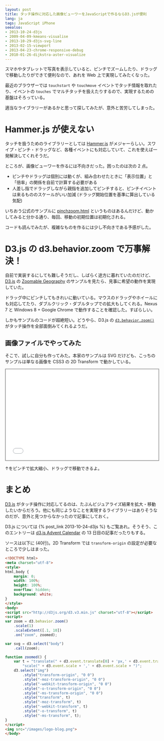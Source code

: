 ```yaml
---
layout: post
title: タッチ操作に対応した画像ビューワーをJavaScriptで作るならD3.jsが便利
lang: ja
tags: JavaScript iPhone
seealso:
- 2013-10-24-d3js
- 2009-04-09-kmeans-visualise
- 2013-10-29-d3js-svg-line
- 2013-02-15-viewport
- 2013-04-23-chrome-responsive-debug
- 2010-01-26-dijkstra-aster-visualize
---
```

スマホやタブレットで写真を表示していると、ピンチでズームしたり、ドラッグで移動したりができて便利なので、あれを Web 上で実現してみたくなった。

最近のブラウザーでは `touchstart` や `touchmove` イベントでタッチ情報を取れたり、イベントの `touches` でマルチタッチを扱えたりするので、実現するための基盤はそろっている。

適当なライブラリーがあるかと思って探してみたが、意外と苦労してしまった。


Hammer.js が使えない
====================

タッチを扱うためのライブラリーとしては [Hammer.js](http://eightmedia.github.io/hammer.js/) がメジャーらしい。スワイプ・ピンチ・ドラッグなど、各種イベントにも対応していて、これを使えば一発解決してくれそうだ。

ところが、画像ビューワーを作るには不向きだった。困ったのは次の 2 点。

  * ピンチやドラッグは個別には動くが、組み合わせたときに「表示位置」と「倍率」の関係を自前で計算する必要がある
  * 人差し指でドラッグしながら親指を追加してピンチすると、ピンチイベントは来るもののスケールがいい加減 (ドラッグ開始位置を基準に算出している気配)

いちおう公式のサンプルに [pinchzoom.html](http://eightmedia.github.io/hammer.js/examples/pinchzoom.html) というものはあるんだけど、動かしてみると分かる通り、毎回、移動の初期位置は初期化される。

コードも読んでみたが、複雑なものを作るには少し不向きである予感がした。


D3.js の d3.behavior.zoom で万事解決！
======================================

自前で実装するにしても難しそうだし、しばらく途方に暮れていたのだけど、[D3.js] の [Zoomable Geography](http://bl.ocks.org/mbostock/2374239) のサンプルを見たら、見事に希望の動作を実現していた。

ドラッグ中にピンチしてもきれいに動いている。マウスのドラッグやホイールにも対応してたり、ダブルクリック・ダブルタップでの拡大もしてくれる。Nexus 7 と Windows 8 + Google Chrome で動作することを確認した。すばらしい。

しかもサンプルのコードが超絶短い。どうやら、D3.js の [`d3.behavior.zoom()`](https://github.com/mbostock/d3/wiki/Zoom-Behavior) がタッチ操作を全部面倒みてくれるようだ。


画像ファイルでやってみた
------------------------

そこで、試しに自分も作ってみた。本家のサンプルは SVG だけども、こっちのサンプルは単なる画像を CSS3 の 2D Transform で動かしている。

<iframe src="zoom_test.html" style="border: .2em solid #999" width="100%" height="300"></iframe>

↑をピンチで拡大縮小、ドラッグで移動できるよ。


まとめ
======

[D3.js] がタッチ操作に対応してるのは、たぶんビジュアライズ結果を拡大・移動したいからだろう。他にも同じようなことを実現するライブラリーはありそうなのだが、意外と見つからなかったので記事にしておく。

D3.js については {% post_link 2013-10-24-d3js %} もご覧あれ。そうそう、このエントリーは [d3.js Advent Calendar](http://www.adventar.org/calendars/117) の 13 日目の記事だったりもする。

ソースは以下に (40行)。2D Transform では `transform-origin` の設定が必要なところで少しはまった。

```html
<!DOCTYPE html>
<meta charset="utf-8">
<style>
html,body {
	margin: 0;
	width: 100%;
	height: 100%;
	overflow: hidden;
	background: white;
}
</style>
<body>
<script src="http://d3js.org/d3.v3.min.js" charset="utf-8"></script>
<script>
var zoom = d3.behavior.zoom()
	.scale(1)
	.scaleExtent([.1, 10])
	.on("zoom", zoomed);

var svg = d3.select("body")
	.call(zoom);

function zoomed() {
	var t = "translate(" + d3.event.translate[0] + 'px,' + d3.event.translate[1] +"px) " +
		"scale(" + d3.event.scale + ',' + d3.event.scale + ")";
	d3.select("img")
		.style("transform-origin", "0 0")
		.style("-moz-transform-origin", "0 0")
		.style("-webkit-transform-origin", "0 0")
		.style("-o-transform-origin", "0 0")
		.style("-ms-transform-origin", "0 0")
		.style("transform", t)
		.style("-moz-transform", t)
		.style("-webkit-transform", t)
		.style("-o-transform", t)
		.style("-ms-transform", t);
}
</script>
<img src="/images/logo-blog.png">
</body>
```

[D3.js]: http://d3js.org/